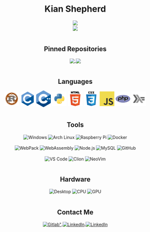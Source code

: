 <div align="center">
   <h1>Kian Shepherd</h1>
   <img align="center" width=400 src="https://github-readme-stats.vercel.app/api?username=KianShepherd&show_icons=true&theme=gruvbox&include_all_commits=true&count_private=true&hide_rank=true&hide=contribs" />
   <br>
<img align="center" width=400 src="https://github-readme-stats.vercel.app/api/top-langs/?username=KianShepherd&layout=compact&theme=gruvbox" />
</div>


<br>

<div align="center">
   <h2>Pinned Repositories</h2>
   <a href="https://github.com/KianShepherd/dusk" target="_blank">
      <img align="center" width=400 src="https://github-readme-stats.vercel.app/api/pin/?username=KianShepherd&repo=dusk&theme=gruvbox" />
   </a>
   <a href="https://github.com/KianShepherd/pyrays" target="_blank">
      <img align="center" width=400 src="https://github-readme-stats.vercel.app/api/pin/?username=KianShepherd&repo=pyrays&theme=gruvbox" />
   </a>
</div>
 
<br>
 
<div align="center">
   <h2>Languages</h2>
   <img align="center" alt="Rust" width="48px" src="icons/rust.png" />
   <img align="center" alt="C" width="48px" src="icons/c.png" />
   <img align="center" alt="C++" width="48px" src="icons/cpp.png" />
   <img align="center" alt="Python" width="48px" src="https://raw.githubusercontent.com/github/explore/80688e429a7d4ef2fca1e82350fe8e3517d3494d/topics/python/python.png" />
   <img align="center" alt="HTML5" width="48px" src="https://raw.githubusercontent.com/github/explore/80688e429a7d4ef2fca1e82350fe8e3517d3494d/topics/html/html.png" />
   <img align="center" alt="CSS" width="48px" src="https://raw.githubusercontent.com/github/explore/80688e429a7d4ef2fca1e82350fe8e3517d3494d/topics/css/css.png" />
   <img align="center" alt="JavaScript" width="48px" src="https://raw.githubusercontent.com/github/explore/80688e429a7d4ef2fca1e82350fe8e3517d3494d/topics/javascript/javascript.png" />
   <img align="center" alt="Php" width="48px" src="https://raw.githubusercontent.com/github/explore/80688e429a7d4ef2fca1e82350fe8e3517d3494d/topics/php/php.png" />
   <img align="center" alt="Haskell" width="48px" src="https://raw.githubusercontent.com/github/explore/80688e429a7d4ef2fca1e82350fe8e3517d3494d/topics/haskell/haskell.png" />
   
</div>

<br>

<div align="center">
  <h2>Tools</h2>
  <img align="center" alt="Windows" height="26px" src="https://img.shields.io/badge/Windows-0078D6?style=for-the-badge&logo=windows&logoColor=white" />
  <img align="center" alt="Arch Linux" height="26px" src="https://img.shields.io/badge/Arch_Linux-1793D1?style=for-the-badge&logo=arch-linux&logoColor=white" />
  <img align="center" alt="Raspberry Pi" height="26px" src="https://img.shields.io/badge/Raspberry%20Pi-A22846?style=for-the-badge&logo=Raspberry%20Pi&logoColor=white" />
  <img align="center" alt="Docker" height="26px"src="https://img.shields.io/badge/Docker-2CA5E0?style=for-the-badge&logo=docker&logoColor=white" />
  <br>
  <br>
  <img align="center" alt="WebPack" height="26px" src="https://img.shields.io/badge/Webpack-8DD6F9?style=for-the-badge&logo=Webpack&logoColor=white" />
  <img align="center" alt="WebAssembly" height="26px" src="https://img.shields.io/badge/WebAssembly-654FF0?style=for-the-badge&logo=WebAssembly&logoColor=white" />
  <img align="center" alt="Node.js" height="26px" src="https://img.shields.io/badge/Node.js-339933?style=for-the-badge&logo=nodedotjs&logoColor=white" />
  <img align="center" alt="MySQL"  height="26px" src="https://img.shields.io/badge/MySQL-00000F?style=for-the-badge&logo=mysql&logoColor=white" />
  <img align="center" alt="GitHub" height="26px" src="https://img.shields.io/badge/Git-F05032?style=for-the-badge&logo=git&logoColor=white" />
  <br>
  <br>
  <img align="center" alt="VS Code" height="26px" src="https://img.shields.io/badge/Visual_Studio_Code-0078D4?style=for-the-badge&logo=visual%20studio%20code&logoColor=white" />
  <img align="center" alt="Clion" height="26px" src="https://img.shields.io/badge/CLion-000000?style=for-the-badge&logo=clion&logoColor=white" />
  <img align="center" alt="NeoVim" height="26px" src="https://img.shields.io/badge/NeoVim-%2357A143.svg?&style=for-the-badge&logo=neovim&logoColor=white" />
</div>

<br>

<div align="center">
  <h2>Hardware</h2>
  <img align="center" alt="Desktop" height="26px" src="https://img.shields.io/badge/dell-XPS%2012-007DB8?style=for-the-badge&logo=dell&logoColor=white" />
  <img align="center" alt="CPU" height="26px" src="https://img.shields.io/badge/Intel-Core_i7_4th-0071C5?style=for-the-badge&logo=intel&logoColor=white" />
  <img align="center" alt="GPU" height="26px" src="https://img.shields.io/badge/NVIDIA-GTX1060-76B900?style=for-the-badge&logo=nvidia&logoColor=white" />
</div>

<br>

<div align="center">
   <h2>Contact Me</h2>
   <a href="https://gitlab.com/kian_shepherd">
      <img align="center" alt=Gitlab" height="26px" src="https://img.shields.io/badge/gitlab-%23181717.svg?style=for-the-badge&logo=gitlab&logoColor=white" />
   </a>
   <a href="https://www.linkedin.com/in/kian-shepherd/">
      <img align="center" alt="LinkedIn" height="26px" src="https://img.shields.io/badge/LinkedIn-0077B5?style=for-the-badge&logo=linkedin&logoColor=white" />
   </a>
   <a href="mailto:kianshepherd73@gmail.com">
      <img align="center" alt="LinkedIn" height="26px" src="https://img.shields.io/badge/Gmail-D14836?style=for-the-badge&logo=gmail&logoColor=white" />
   </a>
   <br>
</div>







